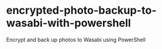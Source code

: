 # encrypted-photo-backup-to-wasabi-with-powershell
Encrypt and back up photos to Wasabi using PowerShell
